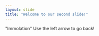 ```yaml
---
layout: slide
title: "Welcome to our second slide!"
---
```

"Immolation"
Use the left arrow to go back!
